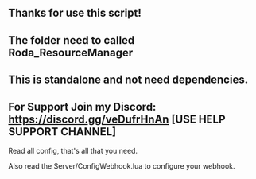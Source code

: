 ## Thanks for use this script!

## The folder need to called Roda_ResourceManager

## This is standalone and not need dependencies.

## For Support Join my Discord: https://discord.gg/veDufrHnAn [USE HELP SUPPORT CHANNEL]

Read all config, that's all that you need.

Also read the Server/ConfigWebhook.lua to configure your webhook.

